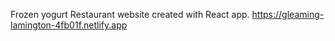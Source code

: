Frozen yogurt Restaurant website created with React app. 
https://gleaming-lamington-4fb01f.netlify.app
